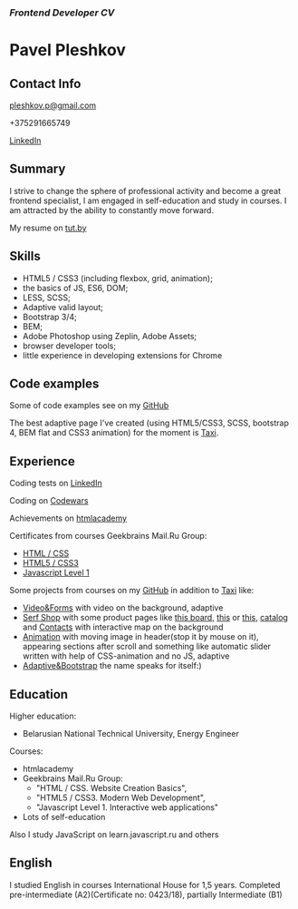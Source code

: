 ### *Frontend Developer CV*

# **Pavel Pleshkov**

## Contact Info
pleshkov.p@gmail.com

+375291665749

[LinkedIn](https://www.linkedin.com/in/pavel-pleshkov/)

## Summary
I strive to change the sphere of professional activity and become a great frontend specialist, I am engaged in self-education and study in courses. I am attracted by the ability to constantly move forward.

My resume on [tut.by](https://jobs.tut.by/resume/6ed3d9d1ff043e7b2e0039ed1f6f6b4f627656)

## Skills
- HTML5 / CSS3 (including flexbox, grid, animation);
- the basics of JS, ES6, DOM;
- LESS, SCSS;
- Adaptive valid layout;
- Bootstrap 3/4;
- BEM;
- Adobe Photoshop using Zeplin, Adobe Assets;
- browser developer tools;
- little experience in developing extensions for Chrome

## Code examples
Some of code examples see on my [GitHub](https://github.com/PavelPleshkov)

The best adaptive page I've created (using HTML5/CSS3, SCSS, bootstrap 4, BEM flat and CSS3 animation) for the moment is [Taxi](https://pavelpleshkov.github.io/taxi/).

## Experience
Coding tests on [LinkedIn](https://www.linkedin.com/in/pavel-pleshkov/)

Coding on [Codewars](https://www.codewars.com/users/PavelPleshkov)

Achievements on [htmlacademy](https://htmlacademy.ru/profile/id334695/achievements)

Certificates from courses Geekbrains Mail.Ru Group:
- [HTML / CSS](https://geekbrains.ru/certificates/461144.en)
- [HTML5 / CSS3](https://geekbrains.ru/certificates/483944.en)
- [Javascript Level 1](https://geekbrains.ru/certificates/599427.en)

Some projects from courses on my [GitHub](https://github.com/PavelPleshkov) in addition to [Taxi](https://pavelpleshkov.github.io/taxi/) like:
- [Video&Forms](https://pavelpleshkov.github.io/productpage/) with video on the background, adaptive
- [Serf Shop](https://pavelpleshkov.github.io/serfhouse/index.html) with some product pages like [this board](https://pavelpleshkov.github.io/serfhouse/productpage.html), [this](https://pavelpleshkov.github.io/serfhouse/productpage-2.html) or [this](https://pavelpleshkov.github.io/serfhouse/productpage-3.html), [catalog](https://pavelpleshkov.github.io/serfhouse/catalog.html) and [Contacts](https://pavelpleshkov.github.io/serfhouse/contact.html) with interactive map on the background
- [Animation](https://pavelpleshkov.github.io/animation/) with moving image in header(stop it by mouse on it), appearing sections after scroll and something like automatic slider written with help of CSS-animation and no JS, adaptive
- [Adaptive&Bootstrap](https://pavelpleshkov.github.io/projectpage/) the name speaks for itself:)

## Education
Higher education:
- Belarusian National Technical University, Energy Engineer

Courses:
- htmlacademy
- Geekbrains Mail.Ru Group: 
    - "HTML / CSS. Website Creation Basics", 
    - "HTML5 / CSS3. Modern Web Development", 
    - "Javascript Level 1. Interactive web applications"
- Lots of self-education

Also I study JavaScript on learn.javascript.ru and others

## English
I studied English in courses International House for 1,5 years. Completed pre-intermediate (A2)(Certificate no: 0423/18), partially Intermediate (B1)